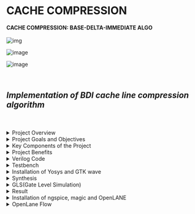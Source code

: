# CACHE COMPRESSION

**CACHE COMPRESSION: BASE-DELTA-IMMEDIATE ALGO**
<br/>
<br/>
![img](https://askleo.askleomedia.com/wp-content/uploads/2013/11/cache.jpg)
<br/>

![image](https://github.com/ShashidharReddy01/pes_cache_compression/assets/142148810/b4ce88f5-53f2-4b11-a3f3-832c2ee18c89)

![image](https://github.com/ShashidharReddy01/pes_cache_compression/assets/142148810/3689c477-553f-4155-aa65-ae04b27a713d)

<br/>

## *Implementation of BDI cache line compression algorithm*

<br/>
<br/>
<details>
<summary>Project Overview</summary>
  
### **Project Overview:**

**1. Cache Memory:** Cache memory is a crucial component in modern CPUs. It provides a small, high-speed memory that stores frequently accessed data, reducing the time required to access data from slower main memory. Cache memory typically consists of multiple levels, such as L1, L2, and L3 caches, with each level having different characteristics.

**2. Cache Compression:** Cache compression techniques are employed to maximize the effective use of limited on-chip cache resources. Compressed cache entries occupy less space, which can lead to higher cache hit rates and better overall system performance.

**3. BDI (Base Delta Immediate) Algorithm:** BDI is a simple yet efficient compression algorithm designed for use in cache memory. It focuses on compressing common in-cache data patterns while minimizing the impact on cache access latency. The BDI algorithm often employs delta encoding, where the difference between consecutive values is stored instead of the actual values.
</details>
<details>
<summary>Project Goals and Objectives</summary>
  
### **Project Goals and Objectives:**

- **Increase Cache Capacity:** The primary goal of this project is to increase the effective capacity of the cache by compressing data before storing it. This can potentially reduce cache misses and improve CPU performance.

- **Low Latency:** To maintain high-speed cache access, the BDI algorithm is chosen for its simplicity and minimal decompression/compression latency. It ensures that the time required to access data from the cache is not negatively affected.

- **Verilog Implementation:** The project is implemented in Verilog, a hardware description language commonly used for digital circuit design. Verilog allows for the description of hardware components and their interactions.
</details>
<details>
<summary>Key Components of the Project</summary>
  
### **Key Components of the Project:**

- **BDI Compression Module:** This module is responsible for implementing the BDI compression algorithm. It takes cache data as input and produces compressed data for storage in the cache.

- **BDI Decompression Module:** This module is responsible for decompressing data when it is read from the cache. It reverses the compression process to provide the original data to the CPU.

- **Cache Controller:** The cache controller manages the flow of data in and out of the cache. It interacts with the compression and decompression modules to ensure correct data storage and retrieval.

- **Testing and Verification:** Rigorous testing and verification are essential to ensure that the compression and decompression processes work correctly and do not introduce errors or latency.
</details>
<details>
<summary>Project Benefits</summary>
  
### **Project Benefits:**


- Improved Cache Performance: Compressed cache entries occupy less space, allowing for more data to be stored in the cache, potentially reducing cache misses and improving overall CPU performance.

- Efficient Use of Resources: By choosing the BDI algorithm for compression, the project aims to strike a balance between compression efficiency and low latency, ensuring that cache access remains fast.

- Hardware Implementation: The use of Verilog enables the project to be implemented directly in hardware, making it suitable for integration into various CPU architectures.
</details>

<details>
<summary>Verilog Code</summary>
  
```
  module pes_cache_compression(clock,UnCompressedCache,CompressedCache,DeCompressedCache);
input clock;
input [255:0]UnCompressedCache;
output reg[255:0]CompressedCache,DeCompressedCache;
reg mark8_1=0,mark8_2=0,mark8_3=0;
reg mark4_1 = 0, mark4_2 = 0,mark4_3 = 0,mark4_4 = 0,mark4_5 = 0,mark4_6 = 0,mark4_7 = 0;
reg mark2_1 = 0, mark2_2 = 0,mark2_3 = 0,mark2_4 = 0,mark2_5 = 0,mark2_6 = 0,mark2_7 = 0,mark2_8 = 0,
    mark2_9 = 0,mark2_10 = 0,mark2_11 = 0,mark2_12 = 0,mark2_13 = 0,mark2_14 = 0,mark2_15 = 0;

reg [95:0]CCL1,CCL4;
reg [127:0]CCL2;
reg [191:0]CCL3;
reg [159:0]CCL5;
reg [143:0]CCL6;

reg CoN1,CoN2,CoN3,CoN4,CoN5,CoN6,CoN7,CoN8;
reg [63:0]Base8;
reg [63:0]del8_1,del8_2,del8_3;
reg [31:0]Base4;
reg [31:0] del4_1,del4_2,del4_3,del4_4,del4_5,del4_6,del4_7;
reg [15:0]Base2;
reg [15:0] del2_1,del2_2,del2_3,del2_4,del2_5,del2_6,del2_7,del2_8,del2_9,del2_10,del2_11,del2_12,del2_13,del2_14,del2_15;




//COMPRESSOR BLOCK

always @ (posedge clock)
begin

Base8 = UnCompressedCache[63:0]; //Base is the first value
Base4 = UnCompressedCache[31:0];
Base2 = UnCompressedCache[15:0];

$display("input = %h\n",UnCompressedCache);

//BASE 8

//Calculating all the deltas
if (Base8 > UnCompressedCache[127:64])
del8_1 = Base8 - UnCompressedCache[127:64];
else 
begin
del8_1 = UnCompressedCache[127:64] - Base8 ;
mark8_1 =1;
end

if (Base8 > UnCompressedCache[191:128])
del8_2 = Base8 - UnCompressedCache[191:128];
else 
begin
del8_2 = UnCompressedCache[191:128] - Base8 ;
mark8_2 = 1;
end

if (Base8 > UnCompressedCache[255:192])
del8_3 = Base8 - UnCompressedCache[255:192];
else 
begin
del8_3 = UnCompressedCache[255:192] - Base8 ;
mark8_3=1;
end
$display (" 8_1: del1= %h, del2 =%h, del3 = %h \n",del8_1,del8_2,del8_3);


// Delta = 1 byte
if( ((del8_1[63:8]==56'hFFFFFFFFFFFFFF) || (del8_1[63:8]==56'h00000000000000)) && ((del8_2[63:8]==56'hFFFFFFFFFFFFFF) || (del8_2[63:8]==56'h00000000000000))
		&& ((del8_3[63:8]==56'hFFFFFFFFFFFFFF) || (del8_3[63:8]==56'h00000000000000)))
begin
CoN1=1;
CCL1 = {del8_3[7:0],del8_2[7:0],del8_1[7:0],8'd0,Base8};
end

else 
begin
CoN1 =0;
end
$display ("CoN1 = %b, CCL1 = %h ", CoN1,CCL1);

// Delta = 2 bytes
if( ((del8_1[63:16]==48'hFFFFFFFFFFFF) || (del8_1[63:16]==48'h000000000000)) && ((del8_2[63:16]==48'hFFFFFFFFFFFF) || (del8_2[63:16]==48'h000000000000))
		&& ((del8_3[63:16]==48'hFFFFFFFFFFFF) || (del8_3[63:16]==48'h000000000000)))
begin
CoN2=1;
CCL2 = {del8_3[15:0],del8_2[15:0],del8_1[15:0],16'd0,Base8};
end

else 
begin
CoN2 =0;
end
$display ("CoN2 = %b, CCL2 = %h ", CoN2,CCL2);

// Delta = 4 bytes
if( ((del8_1[63:32]==32'hFFFFFFFF) || (del8_1[63:32]==32'h00000000)) && ((del8_2[63:32]==32'hFFFFFFFF) || (del8_2[63:32]==32'h00000000))
		&& ((del8_3[63:32]==32'hFFFFFFFF) || (del8_3[63:32]==32'h00000000)))
begin
CoN3=1;
CCL3 = {del8_3[31:0],del8_2[31:0],del8_1[31:0],32'd0,Base8};
end

else 
begin
CoN3 =0;
end
$display ("CoN3 = %b, CCL3 = %h ", CoN3,CCL3);



//BASE 4

//Calculating all the deltas

if (Base4 > UnCompressedCache[63:32])
del4_1 = Base4 - UnCompressedCache[63:32];
else 
begin
del4_1 = UnCompressedCache[63:32] - Base4 ;
mark4_1 =1;
end

if (Base4 > UnCompressedCache[95:64])
del4_2 = Base4 - UnCompressedCache[95:64];
else 
begin
del4_2 = UnCompressedCache[95:64] - Base4 ;
mark4_2 =1;
end

if (Base4 > UnCompressedCache[127:96])
del4_3 = Base4 - UnCompressedCache[127:96];
else 
begin
del4_3 = UnCompressedCache[127:96] - Base4 ;
mark4_3 =1;
end

if (Base4 > UnCompressedCache[159:128])
del4_4 = Base4 - UnCompressedCache[159:128];
else 
begin
del4_4 = UnCompressedCache[159:128] - Base4 ;
mark4_4 =1;
end

if (Base4 > UnCompressedCache[191:160])
del4_5 = Base4 - UnCompressedCache[191:160];
else 
begin
del4_5 = UnCompressedCache[191:160] - Base4 ;
mark4_5 =1;
end

if (Base4 > UnCompressedCache[223:192])
del4_6 = Base4 - UnCompressedCache[223:192];
else 
begin
del4_6 = UnCompressedCache[223:192] - Base4 ;
mark4_6 =1;
end

if (Base4 > UnCompressedCache[255:224])
del4_7 = Base4 - UnCompressedCache[255:224];
else 
begin
del4_7 = UnCompressedCache[255:224] - Base4 ;
mark4_7 =1;
end


$display (" BASE 4: del1= %h, del2 =%h, del3 = %h del4 = %h del5 = %h del6 = %h del7 = %h\n",del4_1,del4_2,del4_3,del4_4,del4_5,del4_6,del4_7);


// DELTA = 1 BYTE 
if( ((del4_1[31:8]==24'hFFFFFF) || (del4_1[31:8]==24'h000000)) && ((del4_2[31:8]==24'hFFFFFF) || (del4_2[31:8]==24'h000000))
		&& ((del4_3[31:8]==24'hFFFFFF) || (del4_3[31:8]==24'h000000))  && ((del4_4[31:8]==24'hFFFFFF) || (del4_4[31:8]==24'h000000))  
		&& ((del4_5[31:8]==24'hFFFFFF) || (del4_5[31:8]==24'h000000))  && ((del4_6[31:8]==24'hFFFFFF) || (del4_6[31:8]==24'h000000))
		&& ((del4_7[31:8]==24'hFFFFFF) || (del4_7[31:8]==24'h000000)))
begin
CoN4=1;
CCL4 = {del4_7[7:0],del4_6[7:0],del4_5[7:0],del4_4[7:0],del4_3[7:0],del4_2[7:0],del4_1[7:0],8'd0,Base4};
end

else 
begin
CoN4 =0;
end
$display ("CoN4 = %b, CCL4 = %h ", CoN4,CCL4);


// DELTA = 2 BYTES
if( ((del4_1[31:16]==16'hFFFF) || (del4_1[31:16]==16'h0000)) && ((del4_2[31:16]==16'hFFFF) || (del4_2[31:16]==16'h0000))
		&& ((del4_3[31:16]==16'hFFFF) || (del4_3[31:16]==16'h0000))  && ((del4_4[31:16]==16'hFFFF) || (del4_4[31:16]==16'h0000))  
		&& ((del4_5[31:16]==16'hFFFF) || (del4_5[31:16]==16'h0000))  && ((del4_6[31:16]==16'hFFFF) || (del4_6[31:16]==16'h0000))
		&& ((del4_7[31:16]==16'hFFFF) || (del4_7[31:16]==16'h0000)))
begin
CoN5=1;
CCL5 = {del4_7[15:0],del4_6[15:0],del4_5[15:0],del4_4[15:0],del4_3[15:0],del4_2[15:0],del4_1[15:0],16'd0,Base4};
end

else 
begin
CoN5 =0;
end
$display ("CoN5 = %b, CCL5 = %h ", CoN5,CCL5);



//BASE 2

//Calculating all the deltas

if (Base2 > UnCompressedCache[31:16])
del2_1 = Base2 - UnCompressedCache[31:16];
else 
begin
del2_1 = UnCompressedCache[31:16] - Base2 ;
mark2_1 =1;
end

if (Base2 > UnCompressedCache[47:32])
del2_2 = Base2 - UnCompressedCache[47:32];
else 
begin
del2_2 = UnCompressedCache[47:32] - Base2 ;
mark2_2 =1;
end

if (Base2 > UnCompressedCache[63:48])
del2_3 = Base2 - UnCompressedCache[63:48];
else 
begin
del2_3 = UnCompressedCache[63:48] - Base2 ;
mark2_3 =1;
end

if (Base2 > UnCompressedCache[79:64])
del2_4 = Base2 - UnCompressedCache[79:64];
else 
begin
del2_4 = UnCompressedCache[79:64] - Base2 ;
mark2_4 =1;
end

if (Base2 > UnCompressedCache[95:80])
del2_5 = Base2 - UnCompressedCache[95:80];
else 
begin
del2_5 = UnCompressedCache[95:80] - Base2 ;
mark2_5 =1;
end

if (Base2 > UnCompressedCache[111:96])
del2_6 = Base2 - UnCompressedCache[111:96];
else 
begin
del2_6 = UnCompressedCache[111:96] - Base2 ;
mark2_6 =1;
end

if (Base2 > UnCompressedCache[127:112])
del2_6 = Base2 - UnCompressedCache[127:112];
else 
begin
del2_6 = UnCompressedCache[127:112] - Base2 ;
mark2_6 =1;
end

if (Base2 > UnCompressedCache[143:128])
del2_7 = Base2 - UnCompressedCache[143:128];
else 
begin
del2_7 = UnCompressedCache[143:128] - Base2 ;
mark2_7 =1;
end

if (Base2 > UnCompressedCache[159:144])
del2_8 = Base2 - UnCompressedCache[159:144];
else 
begin
del2_8 = UnCompressedCache[159:144] - Base2 ;
mark2_8 =1;
end

if (Base2 > UnCompressedCache[175:160])
del2_9 = Base2 - UnCompressedCache[175:160];
else 
begin
del2_9 = UnCompressedCache[175:160] - Base2 ;
mark2_9 =1;
end

if (Base2 > UnCompressedCache[191:176])
del2_10 = Base2 - UnCompressedCache[191:176];
else 
begin
del2_10 = UnCompressedCache[191:176] - Base2 ;
mark2_10 =1;
end

if (Base2 > UnCompressedCache[191:176])
del2_11 = Base2 - UnCompressedCache[191:176];
else 
begin
del2_11 = UnCompressedCache[191:176] - Base2 ;
mark2_11 =1;
end

if (Base2 > UnCompressedCache[207:192])
del2_12 = Base2 - UnCompressedCache[207:192];
else 
begin
del2_12 = UnCompressedCache[207:192] - Base2 ;
mark2_12 =1;
end

if (Base2 > UnCompressedCache[223:208])
del2_13 = Base2 - UnCompressedCache[223:208];
else 
begin
del2_13 = UnCompressedCache[223:208] - Base2 ;
mark2_13 =1;
end

if (Base2 > UnCompressedCache[239:224])
del2_14 = Base2 - UnCompressedCache[239:224];
else 
begin
del2_14 = UnCompressedCache[239:224] - Base2 ;
mark2_14 =1;
end

if (Base2 > UnCompressedCache[255:240])
del2_15 = Base2 - UnCompressedCache[255:240];
else 
begin
del2_15 = UnCompressedCache[255:240] - Base2 ;
mark2_15 =1;
end

$display (" BASE 2: del1= %h, del2 =%h, del3 = %h del4 = %h del5 = %h del6 = %h del7 = %h	del8= %h, del9 =%h, del10 = %h del11 = %h del12 = %h del13 = %h del14 = %h del7 = %h \n"
				,del2_1,del2_2,del2_3,del2_4,del2_5,del2_6,del2_7,del2_8,del2_9,del2_10,del2_11,del2_12,del2_13,del2_14,del2_15);

// DELTA = 1 BYTE 
if( ((del2_1[15:8]==24'hFF) || (del2_1[15:8]==24'h00)) && ((del2_2[15:8]==24'hFF) || (del2_2[15:8]==24'h00))
		&& ((del2_3[15:8]==24'hFF) || (del2_3[15:8]==24'h00))  && ((del2_4[15:8]==24'hFF) || (del2_4[15:8]==24'h00))  
		&& ((del2_5[15:8]==24'hFF) || (del2_5[15:8]==24'h00))  && ((del2_6[15:8]==24'hFF) || (del2_6[15:8]==24'h00))
		&& ((del2_7[15:8]==24'hFF) || (del2_7[15:8]==24'h00))  && ((del2_8[15:8]==24'hFF) || (del2_8[15:8]==24'h00))
		&& ((del2_9[15:8]==24'hFF) || (del2_9[15:8]==24'h00))  && ((del2_10[15:8]==24'hFF) || (del2_10[15:8]==24'h00))
		&& ((del2_11[15:8]==24'hFF)|| (del2_11[15:8]==24'h00))&& ((del2_12[15:8]==24'hFF) || (del2_12[15:8]==24'h00))
		&& ((del2_13[15:8]==24'hFF)|| (del2_13[15:8]==24'h00))&& ((del2_14[15:8]==24'hFF) || (del2_14[15:8]==24'h00))
		&& ((del2_15[15:8]==24'hFF)|| (del2_15[15:8]==24'h00)))
begin
CoN6=1;
CCL6 = {del2_15[7:0],del2_14[7:0],del2_13[7:0],del2_12[7:0],del2_11[7:0],del2_10[7:0],del2_9[7:0],del2_8[7:0],del2_7[7:0],del2_6[7:0],del2_5[7:0],del2_4[7:0],del2_3[7:0],del2_2[7:0],del2_1[7:0],8'd0,Base2};
end

else 
begin
CoN6 =0;
end
$display ("CoN6 = %b, CCL6 = %h ", CoN6,CCL6);
end






// DECOMPRESSOR BLOCK

always @ (posedge clock)
begin

//BASE 8 DEL 1 BYTE
if(CoN1==1)
begin
CompressedCache = CCL1;
DeCompressedCache[63:0] = CompressedCache[63:0]; //Base8

if (mark8_1 ==0)
DeCompressedCache[127:64] = Base8 - CompressedCache[79:72];
else 
DeCompressedCache[127:64] = CompressedCache[79:72]- Base8 ;

if (mark8_2 ==0)
DeCompressedCache[191:128] = Base8 - CompressedCache[87:80];
else 
DeCompressedCache[191:128] = CompressedCache[87:80]- Base8 ;

if (mark8_3 ==0)
DeCompressedCache[255:192] = Base8 - CompressedCache[95:88];
else 
DeCompressedCache[255:192] = CompressedCache[95:88]- Base8 ;

end

//BASE 8 DEL 2 BYTES
else if(CoN2==1)
begin
CompressedCache = CCL2;
DeCompressedCache[63:0] = CompressedCache[63:0]; //Base8

if (mark8_1 ==0)
DeCompressedCache[127:64] = Base8 - CompressedCache[95:80];
else 
DeCompressedCache[127:64] = CompressedCache[95:80]- Base8 ;

if (mark8_2 ==0)
DeCompressedCache[191:128] = Base8 - CompressedCache[111:96];
else 
DeCompressedCache[191:128] = CompressedCache[111:96]- Base8 ;

if (mark8_3 ==0)
DeCompressedCache[255:192] = Base8 - CompressedCache[127:112];
else 
DeCompressedCache[255:192] = CompressedCache[127:112]- Base8 ;

end

//BASE 8 DEL 4 BYTES
else if(CoN3==1)
begin
CompressedCache = CCL3;
DeCompressedCache[63:0] = CompressedCache[63:0]; //Base8

if (mark8_1 ==0)
DeCompressedCache[127:64] = Base8 - CompressedCache[127:96];
else 
DeCompressedCache[127:64] = CompressedCache[127:96]- Base8 ;

if (mark8_2 ==0)
DeCompressedCache[191:128] = Base8 - CompressedCache[159:128];
else 
DeCompressedCache[191:128] = CompressedCache[159:128]- Base8 ;

if (mark8_3 ==0)
DeCompressedCache[255:192] = Base8 - CompressedCache[191:160];
else 
DeCompressedCache[255:192] = CompressedCache[191:160]- Base8 ;
end

//BASE 4 DEL 1 BYTE
else if(CoN4==1)
begin
CompressedCache = CCL4; //96 BITS
DeCompressedCache[31:0] = CompressedCache[31:0]; //Base4

if (mark4_1 == 0)
DeCompressedCache[63:32] = Base4 - CompressedCache[47:40];
else 
DeCompressedCache[63:32] = CompressedCache[47:40]- Base4 ;

if (mark4_2 == 0)
DeCompressedCache[95:64] = Base4 - CompressedCache[55:48];
else 
DeCompressedCache[95:64] = CompressedCache[55:48]- Base4 ;

if (mark4_3 == 0)
DeCompressedCache[127:96] = Base4 - CompressedCache[63:56];
else 
DeCompressedCache[127:96] = CompressedCache[63:56]- Base4 ;

if (mark4_4 == 0)
DeCompressedCache[159:128] = Base4 - CompressedCache[71:64];
else 
DeCompressedCache[159:128] = CompressedCache[71:64]- Base4 ;

if (mark4_5 == 0)
DeCompressedCache[191:160] = Base4 - CompressedCache[79:72];
else 
DeCompressedCache[191:160] = CompressedCache[79:72]- Base4 ;

if (mark4_6 == 0)
DeCompressedCache[223:192] = Base4 - CompressedCache[87:80];
else 
DeCompressedCache[223:192] = CompressedCache[87:80]- Base4 ;

if (mark4_7 == 0)
DeCompressedCache[255:224] = Base4 - CompressedCache[95:88];
else 
DeCompressedCache[255:224] = CompressedCache[95:88]- Base4 ;
end

//BASE 4 DEL 2 BYTES
else if(CoN5==1)
begin
CompressedCache = CCL5; //160 BITS
DeCompressedCache[31:0] = CompressedCache[31:0]; //Base4

if (mark4_1 == 0)
DeCompressedCache[63:32] = Base4 - CompressedCache[63:48];
else 
DeCompressedCache[63:32] = CompressedCache[63:48]- Base4 ;

if (mark4_2 == 0)
DeCompressedCache[95:64] = Base4 - CompressedCache[79:64];
else 
DeCompressedCache[95:64] = CompressedCache[79:64]- Base4 ;

if (mark4_3 == 0)
DeCompressedCache[127:96] = Base4 - CompressedCache[95:80];
else 
DeCompressedCache[127:96] = CompressedCache[95:80]- Base4 ;

if (mark4_4 == 0)
DeCompressedCache[159:128] = Base4 - CompressedCache[111:96];
else 
DeCompressedCache[159:128] = CompressedCache[111:96]- Base4 ;

if (mark4_5 == 0)
DeCompressedCache[191:160] = Base4 - CompressedCache[127:112];
else 
DeCompressedCache[191:160] = CompressedCache[127:112]- Base4 ;

if (mark4_6 == 0)
DeCompressedCache[223:192] = Base4 - CompressedCache[143:128];
else 
DeCompressedCache[223:192] = CompressedCache[143:128]- Base4 ;

if (mark4_7 == 0)
DeCompressedCache[255:224] = Base4 - CompressedCache[159:144];
else 
DeCompressedCache[255:224] = CompressedCache[159:144]- Base4 ;
end


//BASE 2 DEL 1 BYTE
else if(CoN6==1)
begin
CompressedCache = CCL6; //144 BITS
DeCompressedCache[15:0] = CompressedCache[15:0]; //Base2

if (mark2_1 == 0)
DeCompressedCache[31:16] = Base2 - CompressedCache[31:24];
else 
DeCompressedCache[31:16] = CompressedCache[31:24]- Base2 ;

if (mark2_2 == 0)
DeCompressedCache[47:32] = Base2 - CompressedCache[39:32];
else 
DeCompressedCache[47:32] = CompressedCache[39:32]- Base2 ;

if (mark2_3 == 0)
DeCompressedCache[63:48] = Base2 - CompressedCache[47:40];
else 
DeCompressedCache[63:48] = CompressedCache[47:40]- Base2 ;

if (mark2_4 == 0)
DeCompressedCache[79:64] = Base2 - CompressedCache[55:48];
else 
DeCompressedCache[79:64] = CompressedCache[55:48]- Base2 ;

if (mark2_5 == 0)
DeCompressedCache[95:80] = Base2 - CompressedCache[63:56];
else 
DeCompressedCache[95:80] = CompressedCache[63:56]- Base2 ;

if (mark2_6 == 0)
DeCompressedCache[111:96] = Base2 - CompressedCache[71:64];
else 
DeCompressedCache[111:96] = CompressedCache[71:64]- Base2 ;

if (mark2_7 == 0)
DeCompressedCache[127:112] = Base2 - CompressedCache[79:72];
else 
DeCompressedCache[127:112] = CompressedCache[79:72]- Base2 ;

if (mark2_8 == 0)
DeCompressedCache[143:128] = Base2 - CompressedCache[87:80];
else 
DeCompressedCache[143:128] = CompressedCache[87:80]- Base2 ;

if (mark2_9 == 0)
DeCompressedCache[159:144] = Base2 - CompressedCache[95:88];
else 
DeCompressedCache[159:144] = CompressedCache[95:88]- Base2 ;

if (mark2_10 == 0)
DeCompressedCache[175:160] = Base2 - CompressedCache[103:96];
else 
DeCompressedCache[175:160] = CompressedCache[103:96]- Base2 ;

if (mark2_11 == 0)
DeCompressedCache[191:176] = Base2 - CompressedCache[111:104];
else 
DeCompressedCache[191:176] = CompressedCache[111:104]- Base2 ;

if (mark2_12 == 0)
DeCompressedCache[207:192] = Base2 - CompressedCache[119:112];
else 
DeCompressedCache[207:192] = CompressedCache[119:112]- Base2 ;

if (mark2_13 == 0)
DeCompressedCache[223:208] = Base2 - CompressedCache[127:120];
else 
DeCompressedCache[223:208] = CompressedCache[127:120]- Base2 ;

if (mark2_14 == 0)
DeCompressedCache[239:224] = Base2 - CompressedCache[135:128];
else 
DeCompressedCache[239:224] = CompressedCache[135:128]- Base2 ;

if (mark2_15 == 0)
DeCompressedCache[255:240] = Base2 - CompressedCache[143:136];
else 
DeCompressedCache[255:240] = CompressedCache[143:136]- Base2 ;
end

//No Compression feasible
else
CompressedCache = UnCompressedCache;


end

endmodule
```

</details>

<details>
<summary>Testbench</summary>

```
module pes_cache_compression_tb;

	
	reg clock;
	reg [255:0] UnCompressedCache;
	wire [255:0] CompressedCache,DeCompressedCache;
	wire [95:0]CCL1,CCL4;
wire [127:0]CCL2;
wire [191:0]CCL3;
wire [159:0]CCL5;
wire [143:0]CCL6;
	

	
	CompressorUnit one (
		.clock(clock), 
		.UnCompressedCache(UnCompressedCache), 
		.CompressedCache(CompressedCache),
		.DeCompressedCache(DeCompressedCache)
	);

	initial begin
		
		clock = 0;
		UnCompressedCache = {64'h0000000000000066,64'h0000000000000044,64'h0000000000000022,64'h00000000000000FF};
		#50 UnCompressedCache = {64'h0000000000005566,64'h0000000000003344,64'h0000000000001122,64'h0000000000000000};
		#50 UnCompressedCache = {64'h0000000011225566,64'h0000000011223344,64'h0000000011221122,64'h0000000000000000};
		#50 UnCompressedCache = {32'h00000088,32'h00000077,32'h00000066,32'h00000055,32'h00000044,32'h00000033,32'h00000022,32'h00000000};
		#50 UnCompressedCache = {32'h00007788,32'h00006677,32'h00005566,32'h00004455,32'h00003344,32'h00002233,32'h00001122,32'h00000000};
		#50 UnCompressedCache = {16'h0085,16'h0080,16'h0075,16'h0070,16'h0065,16'h0060,16'h0055,16'h0050,16'h0040,16'h0035,16'h0030,16'h0025,16'h0020,16'h0015,16'h0010,16'h0000};
	end
    
always
#5 clock = ~clock;	 
endmodule

```

</details>
<details>
<summary>Installation of Yosys and GTK wave</summary>

`git clone https://github.com/YosysHQ/yosys.git `

`cd yosys`

`sudo apt install make`

`sudo apt-get update`

`sudo apt-get install build-essential clang bison flex  libreadline-dev gawk tcl-dev libffi-dev git  graphviz xdot pkg-config python3 libboost-system-dev libboost-python-dev libboost-filesystem-dev zlib1g-dev`

*Comment the export path in bashrc for the code given below to work*

`make config-gcc`

`make -j 4`

`sudo make install`

`sudo apt install gtkwave`

</details>

<details>
<summary>Synthesis</summary>
	
## Synthesis

+ Commands
  `yosys`

  `read_liberty -lib ../lib/sky130_fd_sc_hd__tt_025C_1v80.lib`

  `read_verilog cache_compression.v`

  `synth -top cache_compression`

  `abc -liberty ../lib/sky130_fd_sc_hd__tt_025C_1v80.lib`

  `show`

  `write_verilog -noattr pes_ripple_counter_net.v`

  `iverilog ../verilog_model/primitives.v ../verilog_model/sky130_fd_sc_hd.v pes_cache_compression_net.v pes_cache_compression_tb.v`

  `gtkwave simulation.vcd`

+ Screenshots

  ![image](https://github.com/ShashidharReddy01/pes_cache_compression/assets/142148810/0d7e43bb-454f-4338-ab20-0a293b761a64)

  ![image](https://github.com/ShashidharReddy01/pes_cache_compression/assets/142148810/df5cd511-7d06-4087-9277-35456f41e294)

  ![image](https://github.com/ShashidharReddy01/pes_cache_compression/assets/142148810/4775b5f4-946e-421c-8eac-d5a13a3f8c6e)

  ![image](https://github.com/ShashidharReddy01/pes_cache_compression/assets/142148810/af9c10e0-f663-4904-955d-9ba732bef21a)

  ![image](https://github.com/ShashidharReddy01/pes_cache_compression/assets/142148810/5a4a231f-08da-43c4-a441-1e22008e85fa)

  ![image](https://github.com/ShashidharReddy01/pes_cache_compression/assets/142148810/f3ac1ac4-989a-4481-80c7-52ab18cf5743)

  ![image](https://github.com/ShashidharReddy01/pes_cache_compression/assets/142148810/48d7f0a3-7925-4419-a582-dce3f92d6053)

  ![image](https://github.com/ShashidharReddy01/pes_cache_compression/assets/142148810/e66ff81f-d342-4c3f-86f1-34ef523a615e)

  
  **As there are more than 20000 cells block diagram is not showing up on terminal**
  
  **Source Google**
  
  ![image](https://github.com/ShashidharReddy01/pes_cache_compression/assets/142148810/7311802a-3f50-4ce3-8462-290a8d75d71e)

  ![image](https://github.com/ShashidharReddy01/pes_cache_compression/assets/142148810/4d89eedb-49cd-4639-95d4-8cfe56617897)

  ![image](https://github.com/ShashidharReddy01/pes_cache_compression/assets/142148810/56239f97-7d14-4f6b-bc7e-02e8698fdcbc)

  
</details>

<details>
<summary>GLS(Gate Level Simulation)</summary>

+ Commands
  `cd vlsi/sky130RTLDesignAndSynthesisWorkshop/verilog_files`

  `iverilog cache_compression.v pes_cache_compression_tb.v`

  `./a.out`

  `gtkwave simulation.vcd`

+ Screenshots

  ![image](https://github.com/ShashidharReddy01/pes_cache_compression/assets/142148810/9834d7b5-776f-4f1e-8f28-d81ad1797a34)

  ![image](https://github.com/ShashidharReddy01/pes_cache_compression/assets/142148810/24d87ca9-1515-4a84-bcfe-bda441b1e657)

  ![image](https://github.com/ShashidharReddy01/pes_cache_compression/assets/142148810/191b2739-6e24-4419-a8e6-05c3266a6261)

</details>
<details>
<summary>Result</summary>
	
+ 8 cache lines of each type were included in the uncompressed data file to get the below result:
+ No. of uncompressed lines = 40
+ No. of uncompressed bytes = 2.58KB
+ No. of compressed bytes= 1.25KB
+ Compression Ratio = 2.064
</details>
<details>
<summary>Installation of ngspice, magic and OpenLANE</summary>

**Commands**

`
cd $HOME
sudo apt-get install libxaw7-dev
tar -zxvf ngspice-41.tar.gz
cd ngspice-41
mkdir release
cd release
../configure  --with-x --with-readline=yes --disable-debug
sudo make
sudo make install
`

**ngspice magic**

`
sudo apt-get install m4
sudo apt-get install tcsh
sudo apt-get install csh
sudo apt-get install libx11-dev
sudo apt-get install tcl-dev tk-dev
sudo apt-get install libcairo2-dev
sudo apt-get install mesa-common-dev libglu1-mesa-dev
sudo apt-get install libncurses-dev
git clone https://github.com/RTimothyEdwards/magic
cd magic
./configure
sudo make
sudo make install
`

**OpenLANE**

```
sudo apt-get update
sudo apt-get upgrade
sudo apt install -y build-essential python3 python3-venv python3-pip make git

sudo apt install apt-transport-https ca-certificates curl software-properties-common
curl -fsSL https://download.docker.com/linux/ubuntu/gpg | sudo gpg --dearmor -o /usr/share/keyrings/docker-archive-keyring.gpg

echo "deb [arch=amd64 signed-by=/usr/share/keyrings/docker-archive-keyring.gpg] https://download.docker.com/linux/ubuntu $(lsb_release -cs) stable" | sudo tee /etc/apt/sources.list.d/docker.list > /dev/null

sudo apt update
sudo apt install docker-ce docker-ce-cli containerd.io
sudo docker run hello-world
sudo groupadd docker
sudo usermod -aG docker $USER
sudo reboot 
```

**To install the PDKs and Tools**

`
cd $HOME
git clone https://github.com/The-OpenROAD-Project/OpenLane
cd OpenLane
make
make test
`
</details>

<details>
<summary>OpenLane Flow</summary>
	
<br>
<details>
	<summary>Steps to invoke OpenLane</summary>

## Steps to be followed:

+ Create a folder in design - pes_cache_compression
+ Enter your designs folder
+ create a config.json file by typing `./flow.tcl -design pes_cache_compression -init_design_config -add_to_designs` after `make mount`
+ make a new directory called 'src'
+ Enter src folder
  
  ![image](https://github.com/ShashidharReddy01/pes_cache_compression/assets/142148810/90b7b5a6-9326-4c49-94b3-c417633d0af7)
  
+ Add your design file & sky130_fd_sc_hd__(fast-slow-typical) files

  ![image](https://github.com/ShashidharReddy01/pes_cache_compression/assets/142148810/13b12c4e-d4a8-4cfa-b8b0-e6b97d5d490c)

+ Now in the main 'Openlane' directory type **mkdir pdks**.
+ copy and paste sky130_fd_sc_hd.v in it
+ type command `make mount`

  ![image](https://github.com/ShashidharReddy01/pes_cache_compression/assets/142148810/13b12c4e-d4a8-4cfa-b8b0-e6b97d5d490c)

+ then type `./flow.tcl -interactive`
+ Type `prep -design cache_compression` To prep the design type

  ![image](https://github.com/ShashidharReddy01/pes_cache_compression/assets/142148810/b0e27634-09d5-47ec-812a-0138048c27eb)

  ![image](https://github.com/ShashidharReddy01/pes_cache_compression/assets/142148810/80da9f6a-6753-4497-ae28-877968f59d95)
</details>
<details>
<summary>Synthesis</summary>

## Synthesis

+ Type `run_synthesis`

  ![image](https://github.com/ShashidharReddy01/pes_cache_compression/assets/142148810/2f6f7822-08d7-4c7e-853c-f17d0269feed)

  **1-yosys_4.stat.rpt**

  ![image](https://github.com/ShashidharReddy01/pes_cache_compression/assets/142148810/0c35a23a-d761-41d6-a37e-e0208a66b1ac)

  ![image](https://github.com/ShashidharReddy01/pes_cache_compression/assets/142148810/1dbac1d1-5f3c-4285-a818-96771e2293bb)

  **1-yosys_dff.stat**

  ![image](https://github.com/ShashidharReddy01/pes_cache_compression/assets/142148810/19702638-322f-4b24-880b-e1304faefa83)

  **1-yosys_pre.stat**

  ![image](https://github.com/ShashidharReddy01/pes_cache_compression/assets/142148810/0cb9bcd0-a8c8-4444-8630-250a5a6e49b4)

  **2-opensta.min_max.rpt**

  ![image](https://github.com/ShashidharReddy01/pes_cache_compression/assets/142148810/7a8c5d75-a654-486a-85ef-ff4806e398e8)

  **2-opensta.slew.rpt**

  ![image](https://github.com/ShashidharReddy01/pes_cache_compression/assets/142148810/6697287c-9f1b-4610-8abb-f33af6c23f2e)

+ Calculating Flop Ratio
  
  ```
  
  Flop ratio = Number of D Flip flops 
               ______________________
               Total Number of cells

  Flop Ratio = 0.06
  ```
</details>
<details>
	<summary>Floorplan</summary>
	
## Floorplan
  Physical design is process of transforming netlist into layout which is manufacture-able [GDS]. Physical design process is often referred as PnR (Place and Route) / APR (Automatic Place & Route). 
  Main steps in physical design are placement of all logical cells, clock tree synthesis & routing. During this process of physical design timing, power, design & technology constraints have to be 
  met. Further design might require being optimized w.r.t area, power and performance
  
+ Invoke floorplan using command `run_floorplan`

  ![image](https://github.com/ShashidharReddy01/pes_cache_compression/assets/142148810/c8b44853-e4da-4a34-82b7-c7e082a92ebc)


  ![image](https://github.com/ShashidharReddy01/pes_cache_compression/assets/142148810/df09d40a-a828-400e-b0b9-80667bcd89ba)

  + Die Area

    ![image](https://github.com/ShashidharReddy01/pes_cache_compression/assets/142148810/56749d1c-8a1e-4145-9a7f-6f571b1f7e33)

  + Core Area

    ![image](https://github.com/ShashidharReddy01/pes_cache_compression/assets/142148810/86dddaf5-9ffc-4c8f-8262-c0e1fef115ba)

  + End Cap and Tap Cells
 
    ![image](https://github.com/ShashidharReddy01/pes_cache_compression/assets/142148810/6415552c-56e9-4989-919c-c740a0fb41f4)

+ Open Floorplan in the magic tool

  `magic -T /home/Vsduser/Desktop/OpenLane/pdks/sky130A/libs.tech/magic/sky130A.tech read ../../tmp/merged_unpadded.lef def read cache_compression.floorplan.def &  `

  ![image](https://github.com/ShashidharReddy01/pes_cache_compression/assets/142148810/03d32d09-a166-49a9-85f4-cabb0399030e)

  - In the layout, many i/o pins can be seen at the border of the layout, which are equidistant from each other by default.
  ![image](https://github.com/ShashidharReddy01/pes_cache_compression/assets/142148810/4a6bd743-0465-4994-9700-0e1f62ee8f70)

  ![image](https://github.com/ShashidharReddy01/pes_cache_compression/assets/142148810/e4274c85-d83e-47eb-a42d-148e1f596b91)

  - Decompressed cache

  ![image](https://github.com/ShashidharReddy01/pes_cache_compression/assets/142148810/65a089a4-7491-4b7a-9b36-1154d8748f71)

  - UnCompressed cache
 
  ![image](https://github.com/ShashidharReddy01/pes_cache_compression/assets/142148810/4a714673-fb4f-4471-8aa7-339e5fa04e5b)

  


+ Invoke placement using command `run_placement`

  ![image](https://github.com/ShashidharReddy01/pes_cache_compression/assets/142148810/b49b2e04-4d51-465f-8ac5-9b99f83439ef)

  ![image](https://github.com/ShashidharReddy01/pes_cache_compression/assets/142148810/bcca2b71-289e-4de3-92e0-f9a9d4838639)

  ![image](https://github.com/ShashidharReddy01/pes_cache_compression/assets/142148810/0dccfe7e-5084-43f5-aa38-14cf76800c7c)


  ![image](https://github.com/ShashidharReddy01/pes_cache_compression/assets/142148810/6f3cb8ec-3d85-402f-beea-a3e44d8b0a8b)

+ To invoke magic tool type  `magic -T /home/Vsduser/Desktop/OpenLane/pdks/sky130A/libs.tech/magic/sky130A.tech read ../../tmp/merged_unpadded.lef def read cache_compression.placement.def &`

  ![image](https://github.com/ShashidharReddy01/pes_cache_compression/assets/142148810/de7521d4-31a7-421d-a156-f230e8fcea82)

  ![image](https://github.com/ShashidharReddy01/pes_cache_compression/assets/142148810/01aefd74-acd0-47b8-8428-581b6f38f514)

  ![image](https://github.com/ShashidharReddy01/pes_cache_compression/assets/142148810/56b2a237-7553-40e2-b497-e3a1c2a862ea)

  ![image](https://github.com/ShashidharReddy01/pes_cache_compression/assets/142148810/72d338ee-bbba-4c22-8478-fc4ddcb9463b)

</details>
<details>
	<summary>Clock Tree Synthesis</summary>
	
## Clock Tree Synthesis(CTS):
  Clock Tree Synthesis (CTS) is one of the most important stages in PnR. CTS QoR decides timing convergence & power. In most of the ICs clock consumes 30-40 % of total power. So efficient clock 
  architecture, clock gating & clock tree implementation helps to reduce power
  
  - Type the command `run_cts`
    
    ![image](https://github.com/ShashidharReddy01/pes_cache_compression/assets/142148810/d9310763-7beb-4417-872d-222d7b188afb)

    ![image](https://github.com/ShashidharReddy01/pes_cache_compression/assets/142148810/f5dc9efa-fd6f-43ea-89f8-4c2d1f404233)

    ![image](https://github.com/ShashidharReddy01/pes_cache_compression/assets/142148810/f4a117cc-9438-423d-a51b-054921916d27)

    ![image](https://github.com/ShashidharReddy01/pes_cache_compression/assets/142148810/780eacdf-ac05-4d37-b2ab-15c6a3d0a796)

    ![image](https://github.com/ShashidharReddy01/pes_cache_compression/assets/142148810/61793125-27b6-4fb3-b0aa-26e2714a86d0)

    ![image](https://github.com/ShashidharReddy01/pes_cache_compression/assets/142148810/b0b39ead-c3f3-4ac4-a045-2ec061466728)

</details>
<details>
<summary>Routing</summary>

## Routing
  Routing is the stage after Clock Tree Synthesis and optimization where-
  Exact paths for the interconnection of standard cells and macros and I/O pins are determined.
  Electrical connections using metals and vias are created in the layout, defined by the logical connections present in the netlist.
  After CTS, we have information of all the placed cells, blockages, clock tree buffers/inverters and I/O pins. The tool relies on this information to electrically complete all connections defined in 
  the netlist such that-

  There are minimal DRC violations while routing.
  
  The design is 100% routed with minimal LVS violations.
  
  There are minimal SI related violations.
  
  There must be no or minimal congestion hot spots.
  
  The Timing DRCs are met.
  
  The Timing QoR is good.
  
  Routing is performed in two stages:

  Fast route - Implemented using FastROAD. It generates routing guides.
  
  Detailed route - Implemented using TritonRoute. It uses the routing guides generated in fast route to find the best route and makes connections.
  
+ Invoke routing by `run_routing`

  ![image](https://github.com/ShashidharReddy01/pes_cache_compression/assets/142148810/68d3e1d1-fff5-4b4d-8307-da46d40a417e)

  ![image](https://github.com/ShashidharReddy01/pes_cache_compression/assets/142148810/97e34727-2a61-4aea-a70a-5a999bffcdb8)

  ![image](https://github.com/ShashidharReddy01/pes_cache_compression/assets/142148810/8a5093b2-19b4-4a54-b4de-8c732d55055d)

  - 0th optimization iteration(42888 violation)

    ![image](https://github.com/ShashidharReddy01/pes_cache_compression/assets/142148810/a85d5bf9-e53e-43af-9081-e39c548bb519)

 - 1st optimazation iteration (22465 violations)

   ![image](https://github.com/ShashidharReddy01/pes_cache_compression/assets/142148810/8f842459-cece-4573-82d3-fac7de22c2ae)

  - 2nd optimazation iteration (21561 violations)

    ![image](https://github.com/ShashidharReddy01/pes_cache_compression/assets/142148810/bed3e731-7bc9-4cd4-8f62-35d7ec057b49)

  - 3rd optimazation iteration(2802 violations)

    ![image](https://github.com/ShashidharReddy01/pes_cache_compression/assets/142148810/e66cc1f9-c0de-40b3-a18e-b3e14d2ae701)


  - 4th optimazation iteration(246 violations)
 
    ![image](https://github.com/ShashidharReddy01/pes_cache_compression/assets/142148810/57b3ab36-166c-4c1b-9458-fb1cbf8a26e5)

  - 5th optimazation iteration(36 violations) and so one till 57th iteration
 
    ![image](https://github.com/ShashidharReddy01/pes_cache_compression/assets/142148810/c69b3a8c-397f-49a9-9ea2-7e096c3caa3d)

    ![image](https://github.com/ShashidharReddy01/pes_cache_compression/assets/142148810/1ed769e0-08e3-4fae-b512-bbce698e5bd3)
    
  - 57th optimization iteration(0 violations)

    ![image](https://github.com/ShashidharReddy01/pes_cache_compression/assets/142148810/158f6d04-f404-411f-9761-ec854c9ffaf2)

+ complete detail routing

  ![image](https://github.com/ShashidharReddy01/pes_cache_compression/assets/142148810/03c24a24-5d7e-4231-a647-04918cc7eda7)

  ![image](https://github.com/ShashidharReddy01/pes_cache_compression/assets/142148810/85e80776-43cc-4cdd-ad73-c96fcd09053c)

  ![image](https://github.com/ShashidharReddy01/pes_cache_compression/assets/142148810/20cb1236-d9a3-4697-a60b-754b9f61b853)

  ![image](https://github.com/ShashidharReddy01/pes_cache_compression/assets/142148810/c6111d18-e7b7-4ee5-a2e1-68808ee62451)

  ![image](https://github.com/ShashidharReddy01/pes_cache_compression/assets/142148810/d0922590-ea59-4285-beeb-c75d92afe660)

  ![image](https://github.com/ShashidharReddy01/pes_cache_compression/assets/142148810/66a6b35d-9c52-4b47-a897-886bcef9772b)

  ![image](https://github.com/ShashidharReddy01/pes_cache_compression/assets/142148810/25a58ac8-ca6e-4efb-ac57-b21b6f6b3dc1)


```
  First L Route
[INFO] WIRELEN : 224999, WIRELEN1 : 224999
[INFO] NumSeg  : 49161
[INFO] NumShift: 1538
[Overflow Report] Total hCap    : 267521
[Overflow Report] Total vCap    : 212550
[Overflow Report] Total Usage   : 224999
[Overflow Report] Max H Overflow: 0
[Overflow Report] Max V Overflow: 1
[Overflow Report] Max Overflow  : 1
[Overflow Report] Num Overflow e: 1
[Overflow Report] H   Overflow  : 0
[Overflow Report] V   Overflow  : 1
[Overflow Report] Final Overflow: 1

Second L Route
[Overflow Report] Total hCap    : 267521
[Overflow Report] Total vCap    : 212550
[Overflow Report] Total Usage   : 224999
[Overflow Report] Max H Overflow: 0
[Overflow Report] Max V Overflow: 0
[Overflow Report] Max Overflow  : 0
[Overflow Report] Num Overflow e: 0
[Overflow Report] H   Overflow  : 0
[Overflow Report] V   Overflow  : 0
[Overflow Report] Final Overflow: 0

First Z Route
[Overflow Report] Total hCap    : 267521
[Overflow Report] Total vCap    : 212550
[Overflow Report] Total Usage   : 224999
[Overflow Report] Max H Overflow: 0
[Overflow Report] Max V Overflow: 0
[Overflow Report] Max Overflow  : 0
[Overflow Report] Num Overflow e: 0
[Overflow Report] H   Overflow  : 0
[Overflow Report] V   Overflow  : 0
[Overflow Report] Final Overflow: 0

[INFO] LV routing round 0, enlarge 10
[INFO] 10 threshold, 10 expand
[Overflow Report] total Usage   : 224999
[Overflow Report] Max H Overflow: 33
[Overflow Report] Max V Overflow: 10
[Overflow Report] Max Overflow  : 33
[Overflow Report] Num Overflow e: 556
[Overflow Report] H   Overflow  : 1832
[Overflow Report] V   Overflow  : 918
[Overflow Report] Final Overflow: 2750

[INFO] LV routing round 1, enlarge 15
[INFO] 5 threshold, 15 expand
[Overflow Report] total Usage   : 225411
[Overflow Report] Max H Overflow: 0
[Overflow Report] Max V Overflow: 2
[Overflow Report] Max Overflow  : 2
[Overflow Report] Num Overflow e: 5
[Overflow Report] H   Overflow  : 0
[Overflow Report] V   Overflow  : 6
[Overflow Report] Final Overflow: 6

[INFO] LV routing round 2, enlarge 20
[INFO] 1 threshold, 20 expand
[Overflow Report] total Usage   : 225399
[Overflow Report] Max H Overflow: 0
[Overflow Report] Max V Overflow: 1
[Overflow Report] Max Overflow  : 1
[Overflow Report] Num Overflow e: 1
[Overflow Report] H   Overflow  : 0
[Overflow Report] V   Overflow  : 1
[Overflow Report] Final Overflow: 1

Running extra iterations to remove overflow...
Update congestion history type 1
[INFO] iteration 1, enlarge 20, costheight 9, threshold 10 via cost 2
[INFO] log_coef 2.000000, healingTrigger 0 cost_step 5 L 1 cost_type 1 updatetype 1
[Overflow Report] total Usage   : 225404
[Overflow Report] Max H Overflow: 0
[Overflow Report] Max V Overflow: 0
[Overflow Report] Max Overflow  : 0
[Overflow Report] Num Overflow e: 0
[Overflow Report] H   Overflow  : 0
[Overflow Report] V   Overflow  : 0
[Overflow Report] Final Overflow: 0

Usage checked
Maze routing finished
[INFO] P3 runtime: 0.010000 sec
[INFO] Final 2D results:
[Overflow Report] total Usage   : 225404
[Overflow Report] Max H Overflow: 0
[Overflow Report] Max V Overflow: 0
[Overflow Report] Max Overflow  : 0
[Overflow Report] Num Overflow e: 0
[Overflow Report] H   Overflow  : 0
[Overflow Report] V   Overflow  : 0
[Overflow Report] Final Overflow: 0

Layer Assignment Begins
Layer assignment finished
[INFO] 2D + Layer Assignment Runtime: 3.140000 sec
Post Processing Begins
Post Processsing finished
 Starting via filling
[INFO] Via related to pin nodes 97899
[INFO] Via related stiner nodes 5764
Via filling finished

Final usage/overflow report:
[INFO] Usage per layer:
    Layer 1 usage: 0
    Layer 2 usage: 84724
    Layer 3 usage: 85575
    Layer 4 usage: 34208
    Layer 5 usage: 21208
    Layer 6 usage: 0

[INFO] Capacity per layer:
    Layer 1 capacity: 0
    Layer 2 capacity: 154646
    Layer 3 capacity: 146068
    Layer 4 capacity: 101640
    Layer 5 capacity: 66482
    Layer 6 capacity: 11235

[INFO] Use percentage per layer:
    Layer 1 use percentage: 0.0%
    Layer 2 use percentage: 54.79%
    Layer 3 use percentage: 58.59%
    Layer 4 use percentage: 33.66%
    Layer 5 use percentage: 31.90%
    Layer 6 use percentage: 0.00%

[INFO] Overflow per layer:
    Layer 1 overflow: 0
    Layer 2 overflow: 0
    Layer 3 overflow: 0
    Layer 4 overflow: 0
    Layer 5 overflow: 0
    Layer 6 overflow: 0

[Overflow Report] Total Usage   : 225715
[Overflow Report] Total Capacity: 480071
[Overflow Report] Max H Overflow: 0
[Overflow Report] Max V Overflow: 0
[Overflow Report] Max Overflow  : 0
[Overflow Report] H   Overflow  : 0
[Overflow Report] V   Overflow  : 0
[Overflow Report] Final Overflow: 0

[INFO] Final usage          : 225715
[INFO] Final number of vias : 115328
[INFO] Final usage 3D       : 571699
[INFO GRT-0018] Total wirelength: 1992181 um

```
</details>







 









  





</details>
